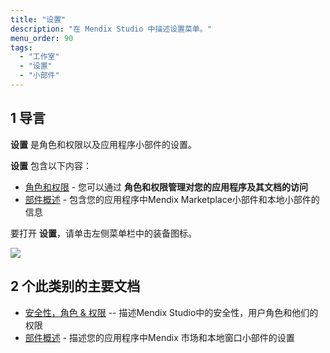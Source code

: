 ```yaml
---
title: "设置"
description: "在 Mendix Studio 中描述设置菜单。"
menu_order: 90
tags:
  - "工作室"
  - "设置"
  - "小部件"
---
```


## 1 导言

**设置** 是角色和权限以及应用程序小部件的设置。

**设置** 包含以下内容：

* [角色和权限](settings-security) - 您可以通过 **角色和权限管理对您的应用程序及其文档的访问**
* [部件概述](settings-widget-overview) - 包含您的应用程序中Mendix Marketplace小部件和本地小部件的信息

要打开 **设置**，请单击左侧菜单栏中的装备图标。

![](attachments/settings/settings-icon.png)

## 2 个此类别的主要文档

* [安全性，角色 & 权限](settings-security) -- 描述Mendix Studio中的安全性，用户角色和他们的权限
* [部件概述](settings-widget-overview) - 描述您的应用程序中Mendix 市场和本地窗口小部件的设置
